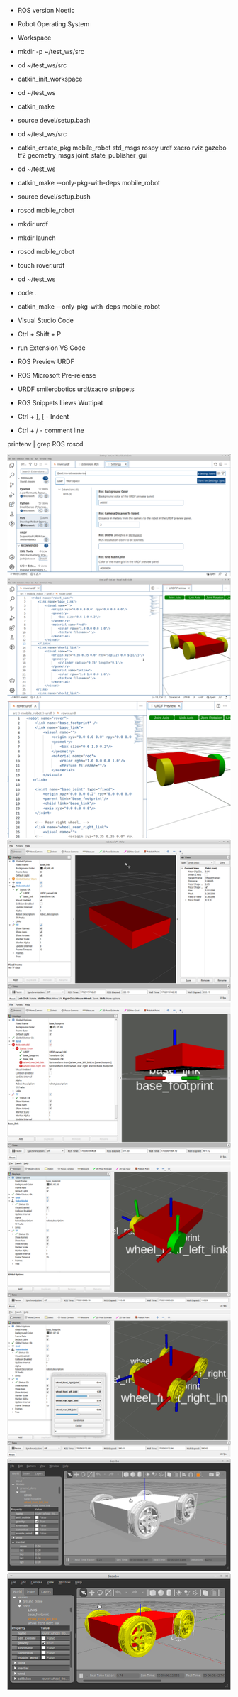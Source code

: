 - ROS version Noetic
- Robot Operating System

- Workspace

- mkdir -p ~/test_ws/src
- cd ~/test_ws/src
- catkin_init_workspace
- cd ~/test_ws
- catkin_make
- source devel/setup.bash

- cd ~/test_ws/src
- catkin_create_pkg mobile_robot std_msgs rospy urdf 
                  xacro rviz gazebo tf2 
                  geometry_msgs 
                  joint_state_publisher_gui

- cd ~/test_ws
- catkin_make --only-pkg-with-deps mobile_robot
- source devel/setup.bush

- roscd mobile_robot
- mkdir urdf
- mkdir launch
- roscd mobile_robot
- touch rover.urdf

- cd ~/test_ws
- code .

- catkin_make --only-pkg-with-deps mobile_robot

- Visual Studio Code
- Ctrl + Shift + P
- run Extension VS Code
- ROS Preview URDF
- ROS Microsoft Pre-release
- URDF smilerobotics urdf/xacro snippets
- ROS Snippets Liews Wuttipat
- Ctrl + ], [ - Indent
- Ctrl + / - comment line

printenv | grep ROS
roscd

<img src="mobile_robot/ros_extension_settings.png">

<img src="mobile_robot/ros_urdf_preview01.png">

<img src="mobile_robot/ros_urdf_preview02.png">

<img src="mobile_robot/ros_rviz_test01.png">

<img src="mobile_robot/ros_rviz_test02.png">

<img src="mobile_robot/ros_rviz_test03.png">

<img src="mobile_robot/ros_rviz_test04.png">

<img src="mobile_robot/ros_gazebo_test01.png">

<img src="mobile_robot/ros_gazebo_test02.png">

